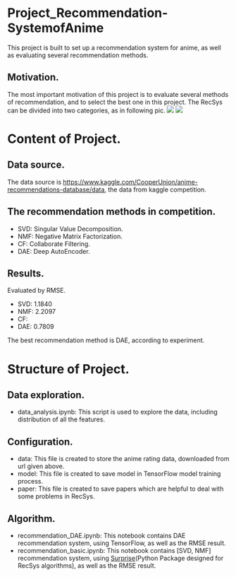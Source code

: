# Project_Recommendation-SystemofAnime
This project is built to set up a recommendation system for anime, as well as evaluating several recommendation methods.

## Motivation.
The most important motivation of this project is to evaluate several methods of recommendation, and to select the best one in this project.
The RecSys can be divided into two categories, as in following pic.
![](https://github.com/AxsPlayer/Project_TensorFlow_Recommendation-SystemofAnime/blob/master/images/recsys_category.png)
![](https://github.com/AxsPlayer/Project_TensorFlow_Recommendation-SystemofAnime/blob/master/images/recsys_methodwithpackage.png)

# Content of Project.
## Data source.
The data source is https://www.kaggle.com/CooperUnion/anime-recommendations-database/data, the data from kaggle competition.

## The recommendation methods in competition.
- SVD: Singular Value Decomposition.
- NMF: Negative Matrix Factorization.
- CF: Collaborate Filtering.
- DAE: Deep AutoEncoder.

## Results. 
Evaluated by RMSE.
- SVD: 1.1840
- NMF: 2.2097
- CF:
- DAE: 0.7809

The best recommendation method is DAE, according to experiment.

# Structure of Project.
## Data exploration.
- data_analysis.ipynb: This script is used to explore the data, including distribution of all the features.

## Configuration.
- data: This file is created to store the anime rating data, downloaded from url given above.
- model: This file is created to save model in TensorFlow model training process.
- paper: This file is created to save papers which are helpful to deal with some problems in RecSys.

## Algorithm.
- recommendation_DAE.ipynb: This notebook contains DAE recommendation system, using TensorFlow, as well as the RMSE result.
- recommendation_basic.ipynb: This notebook contains [SVD, NMF] recommendation system, using [Surprise](http://surpriselib.com/)(Python Package designed for RecSys algorithms), as well as the RMSE result.



